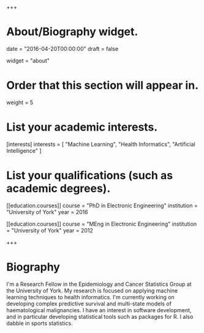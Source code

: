 +++
# About/Biography widget.

date = "2016-04-20T00:00:00"
draft = false

widget = "about"

# Order that this section will appear in.
weight = 5

# List your academic interests.
[interests]
  interests = [
    "Machine Learning",
    "Health Informatics",
    "Artificial Intelligence"
  ]

# List your qualifications (such as academic degrees).
[[education.courses]]
  course = "PhD in Electronic Engineering"
  institution = "University of York"
  year = 2016

[[education.courses]]
  course = "MEng in Electronic Engineering"
  institution = "University of York"
  year = 2012

+++

# Biography

I'm a Research Fellow in the Epidemiology and Cancer Statistics Group at the University of York. My research is focused on applying machine learning techniques to health informatics. I'm currently working on developing complex predictive survival and multi-state models of haematological malignancies. I have an interest in software development, and in particular developing statistical tools such as packages for R. I also dabble in sports statistics.


